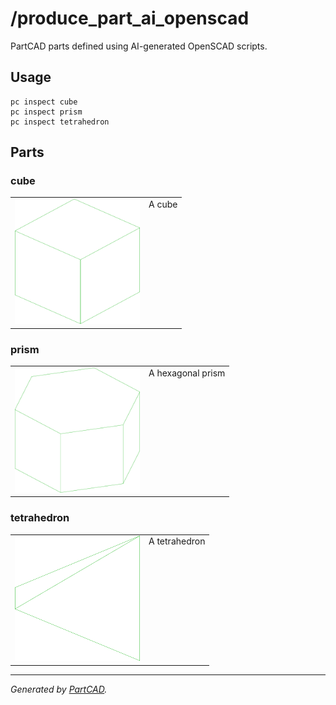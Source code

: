 # /produce_part_ai_openscad

PartCAD parts defined using AI-generated OpenSCAD scripts.

## Usage
```shell
pc inspect cube
pc inspect prism
pc inspect tetrahedron
```


## Parts

### cube
<table><tr>
<td valign=top><img src="./cube.svg" width="200" height="200"></td>
<td valign=top>A cube</td>
</tr></table>

### prism
<table><tr>
<td valign=top><img src="./prism.svg" width="200" height="200"></td>
<td valign=top>A hexagonal prism</td>
</tr></table>

### tetrahedron
<table><tr>
<td valign=top><img src="./tetrahedron.svg" width="200" height="200"></td>
<td valign=top>A tetrahedron</td>
</tr></table>

---
*Generated by [PartCAD](https://partcad.org/).*
